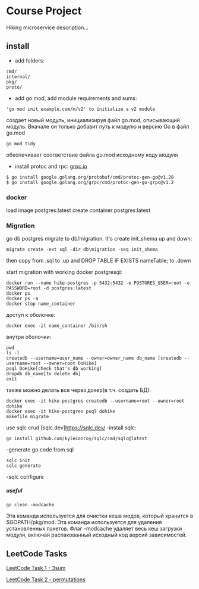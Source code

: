 # Course Project

Hiking microservice description...

## install

- add folders:
```console
cmd/
internal/
pkg/
proto/
```
- add go mod, add module requirements and sums:
```console
'go mod init example.com/m/v2' to initialize a v2 module
```
создает новый модуль, инициализируя файл go.mod, описывающий модуль. 
Вначале он только добавит путь к модулю и версию Go в файл go.mod

```console
go mod tidy
```
обеспечивает соответствие файла go.mod исходному коду модуля

- install protoc and rpc: [grpc.io](https://grpc.io/)
```console
$ go install google.golang.org/protobuf/cmd/protoc-gen-go@v1.28
$ go install google.golang.org/grpc/cmd/protoc-gen-go-grpc@v1.2
```

### docker
load image postgres:latest
create container postgres:latest


### Migration
go db postgres migrate to db/migration. It's create init_shema up and down:
```console
migrate create -ext sql -dir db\migration -seq init_shema
```
then copy from .sql to .up
and
DROP TABLE IF EXISTS nameTable; to .down

start migration with working docker postgresql:
```console
docker run --name hike-postgres -p 5432:5432 -e POSTGRES_USER=root -e PASSWORD=root -d postgres:latest
docker ps
docker ps -a
docker stop name_container
```

доступ к оболочке:
```console
docker exec -it name_container /bin/sh
```
внутри оболочки:
```console
pwd
ls -l
createdb --username=user_name --owner=owner_name db_name [createdb --username=root --owner=root DoHike]
psql DoHike[check that's db working]
dropdb db_name[to delete db]
exit
```
также можно делать все через докер(в т.ч. создать БД):
```console
docker exec -it hike-postgres createdb --username=root --owner=root dohike
docker exec -it hike-postgres psql dohike
makefile migrate
```


use sqlc crud [sqlc.dev]<https://sqlc.dev/>
-install sqlc:
```console
go install github.com/kyleconroy/sqlc/cmd/sqlc@latest
```
-generate go code from sql

```console
sqlc init
sqlc generate
```

-sqlc configure


##### useful

```console
go clean -modcache
```
Эта команда используется для очистки кеша модов, 
который хранится в $GOPATH/pkg/mod. 
Эта команда используется для удаления установленных пакетов. 
Флаг -modcache удаляет весь кеш загрузки модуля, 
включая распакованный исходный код версий зависимостей.




## LeetCode Tasks

[LeetCode Task 1 - 3sum](https://leetcode.com/problems/3sum)

[LeetCode Task 2 - permutations](https://leetcode.com/problems/permutations)
